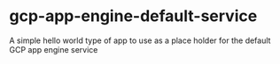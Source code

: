 # gcp-app-engine-default-service
A simple hello world type of app to use as a place holder for the default GCP app engine service
